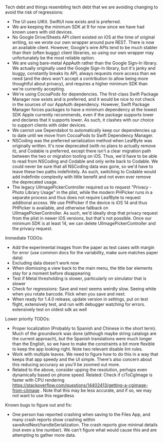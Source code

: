 Tech debt and things resembling tech debt that we are avoiding changing to avoid the risk of regressions:
* The UI uses UIKit. SwiftUI now exists and is preferred.
* We are keeping the minimum SDK at 9 for now since we have had known users with old devices.
* No Google Drive/Sheets API client existed on iOS at the time of original writing, so we wrote our own wrapper around pure REST. There is now an available client. However, Google's wire APIs tend to be much stabler than their (often buggy) client libraries, so using our own wrapper may unfortunately be the most reliable option.
* We are using bare-metal AppAuth rather than the Google Sign-In library. We actually originally used the Google Sign-In library, but it's janky and buggy, constantly breaks its API, always requests more access than we need (and the devs won't accept a contribution to allow being more thoughtful about privacy), and requires a higher minimum SDK than we're currently accepting.
* We're using CocoaPods for dependencies. The first-class Swift Package Manager now exists and is preferred, and it would be nice to not check in the sources of our AppAuth dependency. However, Swift Package Manager forces packages to have a minimum dependency at the lowest SDK Apple currently recommends, even if the package supports lower and declares that it supports lower. As such, it clashes with our choice to support clients with older devices.
* We cannot use Dependabot to automatically keep our dependencies up to date until we move from CocoaPods to Swift Dependency Manager.
* NSCoding was the preferred serialization method when LeafByte was originally written. It's now deprecated (with no plans to actually remove it), and Codable is preferred, except there isn't a clear migration path between the two or migration tooling on iOS. Thus, we'd have to be able to read from NSCoding and Codable and only write back to Codable. We could never be sure that all NSCoding data was gone, so we'd have to leave these two paths indefinitely. As such, switching to Codable would add indefinite complexity with little benefit and not even ever remove the deprecated usage.
* The legacy UIImagePickerController required us to request "Privacy - Photo Library Usage" in the plist, while the modern PHPicker runs in a separate process and thus does not require LeafByte to request additional access. We use PHPicker if the device is iOS 14 and thus PHPicker is available, and otherwise fallback on UIImagePickerController. As such, we'd ideally drop that privacy request from the plist in newer iOS versions, but that's not possible. Once our minimum SDK is at least 14, we can delete UIImagePickerController and the privacy request.

Immediate TODOs:
* Add the experimental images from the paper as test cases with margin for error (use common docs for the variability, make sure matches paper data)
* Excluding data doesn't work now
* When dismissing a view back to the main menu, the title bar elements stay for a moment before disappearing
* Test if Metal thresholding is slower, particularly on simulator that is slower
* Check for regressions: Save and next seems weirdly slow. Seeing white when you rotate barcode. Flick when you save and next. 
* When ready for 1.4.0 release, update version in settings, put on test flight, extensively test, and run with debugger watching for errors. extensively test on oldest sdk as well

Lower priority TODOs:
* Proper localization (Probably to Spanish and Chinese in the short term). Much of the groundwork was done (although maybe string catalogs are the current approach), but the Spanish translations were much longer than the English, so we have to make the constraints a bit more flexible to keep the app looking right. Note two relevant disable lint rules.
* Work with multiple leaves. We need to figure how to do this in a way that keeps that app speedy and the UI simple. There's also concern about this reducing accuracy as you'll be zoomed out more.
* Related to the above, consider upping the resolution, perhaps even dynamically based on phone speed. Related: Check if ciToCgImage is faster with CPU rendering https://stackoverflow.com/questions/14402413/getting-a-cgimage-from-ciimage . Note that this may be less accurate, and if so, we may not want to use this regardless

Known bugs to figure out and fix:
* One person has reported crashing when saving to the Files App, and many crash reports show crashing within saveAndNext/handleSerialization. The crash reports give minimal details (not even a line number). We can't figure what would cause this and are attempting to gather more data.
